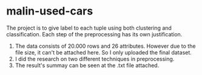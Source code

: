 # malin-used-cars
The project is to give label to each tuple using both clustering and classification. Each step of the preprocessing has its own justification. 

1. The data consists of 20.000 rows and 26 attributes. However due to the file size, it can't be attached here. So I only uploaded the final dataset.
2. I did the research on two different techniques in preprocessing.
3. The result's summay can be seen at the .txt file attached.
